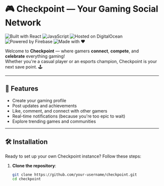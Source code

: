 # 🎮 Checkpoint — Your Gaming Social Network

![Built with React](https://img.shields.io/badge/Built%20With-React-blue)
![JavaScript](https://img.shields.io/badge/Code-JavaScript-yellow)
![Hosted on DigitalOcean](https://img.shields.io/badge/Hosted%20On-DigitalOcean-blue)
![Powered by Firebase](https://img.shields.io/badge/Backend-Firebase-orange)
![Made with ❤️](https://img.shields.io/badge/Made%20with-%E2%9D%A4-red)

Welcome to **Checkpoint** — where gamers **connect**, **compete**, and **celebrate** everything gaming!  
Whether you're a casual player or an esports champion, Checkpoint is your next save point. 🕹️

---

## 🚀 Features

- Create your gaming profile
- Post updates and achievements
- Like, comment, and connect with other gamers
- Real-time notifications (because you're too epic to wait)
- Explore trending games and communities

---

## 🛠️ Installation

Ready to set up your own Checkpoint instance? Follow these steps:

1. **Clone the repository**:
   ```bash
   git clone https://github.com/your-username/checkpoint.git
   cd checkpoint
